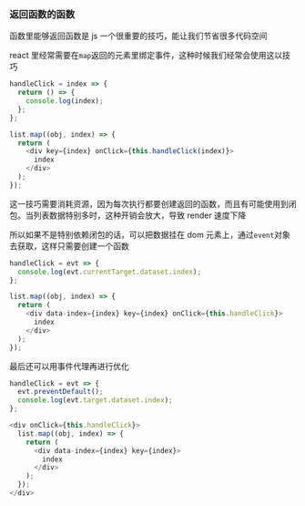 ### 返回函数的函数

函数里能够返回函数是 js 一个很重要的技巧，能让我们节省很多代码空间

react 里经常需要在`map`返回的元素里绑定事件，这种时候我们经常会使用这以技巧

```javascript
handleClick = index => {
  return () => {
    console.log(index);
  };
};

list.map((obj, index) => {
  return (
    <div key={index} onClick={this.handleClick(index)}>
      index
    </div>
  );
});
```

这一技巧需要消耗资源，因为每次执行都要创建返回的函数，而且有可能使用到闭包。当列表数据特别多时，这种开销会放大，导致 render 速度下降

所以如果不是特别依赖闭包的话，可以把数据挂在 dom 元素上，通过`event`对象去获取，这样只需要创建一个函数

```javascript
handleClick = evt => {
  console.log(evt.currentTarget.dataset.index);
};

list.map((obj, index) => {
  return (
    <div data-index={index} key={index} onClick={this.handleClick}>
      index
    </div>
  );
});
```

最后还可以用事件代理再进行优化

```javascript
handleClick = evt => {
  evt.preventDefault();
  console.log(evt.target.dataset.index);
};

<div onClick={this.handleClick}>
  list.map((obj, index) => {
    return (
      <div data-index={index} key={index}>
        index
      </div>
    );
  });
</div>
```
